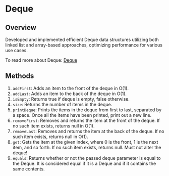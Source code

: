# Deque

## Overview
Developed and implemented efficient Deque data structures utilizing both linked list and array-based approaches, optimizing performance for various use cases.

To read more about Deque: [Deque](https://en.wikipedia.org/wiki/Double-ended_queue)

## Methods
1. `addFirst`: Adds an item to the front of the deque in O(1).
2. `addLast`: Adds an item to the back of the deque in O(1).
3. `isEmpty`: Returns true if deque is empty, false otherwise.
4. `size`: Returns the number of items in the deque.
5. `printDeque`: Prints the items in the deque from first to last, separated by a space. Once all the items have been printed, print out a new line.
6. `removeFirst`: Removes and returns the item at the front of the deque. If no such item exists, returns null in O(1).
7. `removeLast`: Removes and returns the item at the back of the deque. If no such item exists, returns null in O(1).
8. `get`: Gets the item at the given index, where 0 is the front, 1 is the next item, and so forth. If no such item exists, returns null. Must not alter the deque!
9. `equals`: Returns whether or not the passed deque parameter is equal to the Deque. It is considered equal if it is a Deque and if it contains the same contents.
